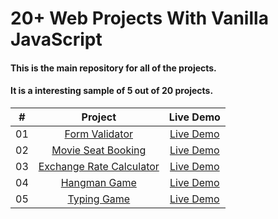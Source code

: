 
# 20+ Web Projects With Vanilla JavaScript
#### This is the main repository for all of the projects.
#### It is a interesting sample of 5 out of 20 projects.

|  #  |            Project             | Live Demo |
| :-: | :----------------------------: | :-------: |
| 01  |       [Form Validator](https://github.com/rlarltj/20-Projects/commit/5913ab58cc5522e32285f7fee6dc9679c62f0db6)       | [Live Demo](https://rlarltj.github.io/20-Projects/Validation%20Form/index.html)  |
| 02  |     [Movie Seat Booking](https://github.com/rlarltj/20-Projects/commit/89dd82f8c32173bc71d2a4b64e428eeda2d2f448)    | [Live Demo](https://rlarltj.github.io/20-Projects/Movie%20Seat%20Booking/index.html)  |
| 03  |  [Exchange Rate Calculator](https://github.com/rlarltj/20-Projects/tree/main/Exchange%20Rate%20Calculator)  | [Live Demo](https://vanillawebprojects.com/projects/exchange-rate/)  |
| 04  |     [Hangman Game](https://github.com/rlarltj/20-Projects/tree/main/Hangman%20Game)  | [Live Demo](https://rlarltj.github.io/20-Projects/Hangman%20Game/index.html)  |
| 05  |     [Typing Game](https://github.com/rlarltj/20-Projects/tree/main/Typing%20Game)  | [Live Demo](https://rlarltj.github.io/20-Projects/Typing%20Game/index.html)  |
